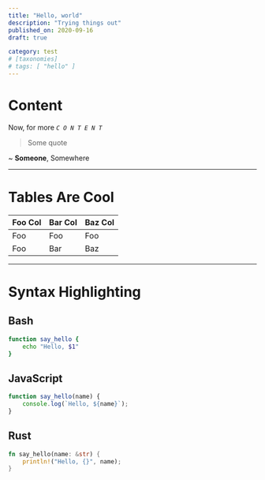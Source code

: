 ```yaml
---
title: "Hello, world"
description: "Trying things out"
published_on: 2020-09-16
draft: true

category: test
# [taxonomies]
# tags: [ "hello" ]
---
```


# Content

Now, for more _`C O N T E N T`_

> Some quote

~ **Someone**, Somewhere

---

# Tables Are Cool

|Foo Col|Bar Col|Baz Col|
|-|-|-|
|Foo|Foo|Foo|
|Foo|Bar|Baz|

---
# Syntax Highlighting

## Bash
```sh
function say_hello {
    echo "Hello, $1" 
}
```

## JavaScript
```js
function say_hello(name) {
    console.log(`Hello, ${name}`);
}
```

## Rust
```rust
fn say_hello(name: &str) {
    println!("Hello, {}", name);
}
```
